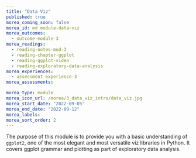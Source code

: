 ```yaml
---
title: "Data Viz"
published: true
morea_coming_soon: false
morea_id: md module-data-viz
morea_outcomes:
  - outcome-module-3
morea_readings:
  - reading-notes-mod-3
  - reading-chapter-ggplot
  - reading-ggplot-video
  - reading-exploratory-data-analysis
morea_experiences:
  - assessment-experience-3
morea_assessments:

morea_type: module
morea_icon_url: /morea/3_data_viz_intro/data_viz.jpg
morea_start_date: "2022-09-05"
morea_end_date: "2022-09-12"
morea_labels:
morea_sort_order: 2
---
```


The purpose of this module is to provide you with a basic understanding of `ggplot2`, one of the most elegant and most versatile viz libraries in Python.
It covers ggplot grammar and plotting as part of exploratory data analysis.



